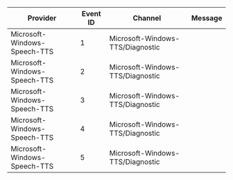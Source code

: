 Provider                      |  Event ID  |  Channel                           |  Message
------------------------------|------------|------------------------------------|---------
Microsoft-Windows-Speech-TTS  |  1         |  Microsoft-Windows-TTS/Diagnostic  |
Microsoft-Windows-Speech-TTS  |  2         |  Microsoft-Windows-TTS/Diagnostic  |
Microsoft-Windows-Speech-TTS  |  3         |  Microsoft-Windows-TTS/Diagnostic  |
Microsoft-Windows-Speech-TTS  |  4         |  Microsoft-Windows-TTS/Diagnostic  |
Microsoft-Windows-Speech-TTS  |  5         |  Microsoft-Windows-TTS/Diagnostic  |